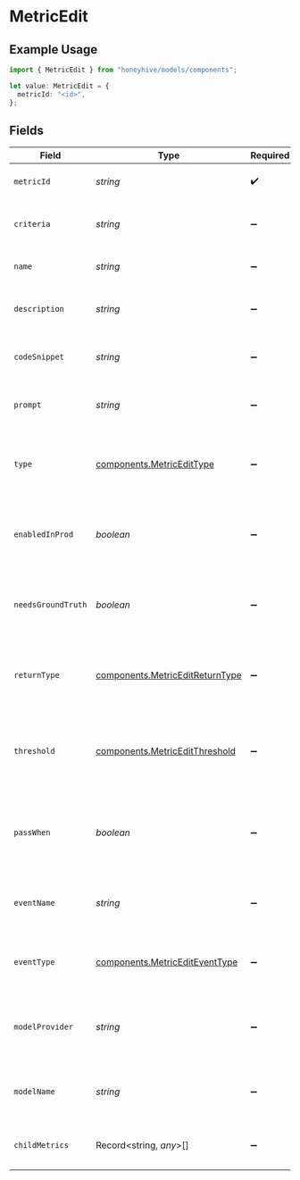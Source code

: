 # MetricEdit

## Example Usage

```typescript
import { MetricEdit } from "honeyhive/models/components";

let value: MetricEdit = {
  metricId: "<id>",
};
```

## Fields

| Field                                                                              | Type                                                                               | Required                                                                           | Description                                                                        |
| ---------------------------------------------------------------------------------- | ---------------------------------------------------------------------------------- | ---------------------------------------------------------------------------------- | ---------------------------------------------------------------------------------- |
| `metricId`                                                                         | *string*                                                                           | :heavy_check_mark:                                                                 | Unique identifier of the metric                                                    |
| `criteria`                                                                         | *string*                                                                           | :heavy_minus_sign:                                                                 | Criteria for human or composite metrics                                            |
| `name`                                                                             | *string*                                                                           | :heavy_minus_sign:                                                                 | Updated name of the metric                                                         |
| `description`                                                                      | *string*                                                                           | :heavy_minus_sign:                                                                 | Short description of what the metric does                                          |
| `codeSnippet`                                                                      | *string*                                                                           | :heavy_minus_sign:                                                                 | Updated code block for the metric                                                  |
| `prompt`                                                                           | *string*                                                                           | :heavy_minus_sign:                                                                 | Updated Evaluator prompt for the metric                                            |
| `type`                                                                             | [components.MetricEditType](../../models/components/metricedittype.md)             | :heavy_minus_sign:                                                                 | Type of the metric - "custom", "model", "human" or "composite"                     |
| `enabledInProd`                                                                    | *boolean*                                                                          | :heavy_minus_sign:                                                                 | Whether to compute on all production events automatically                          |
| `needsGroundTruth`                                                                 | *boolean*                                                                          | :heavy_minus_sign:                                                                 | Whether a ground truth (on metadata) is required to compute it                     |
| `returnType`                                                                       | [components.MetricEditReturnType](../../models/components/metriceditreturntype.md) | :heavy_minus_sign:                                                                 | The data type of the metric value - "boolean", "float", "string"                   |
| `threshold`                                                                        | [components.MetricEditThreshold](../../models/components/metriceditthreshold.md)   | :heavy_minus_sign:                                                                 | Threshold for numeric metrics to decide passing or failing in tests                |
| `passWhen`                                                                         | *boolean*                                                                          | :heavy_minus_sign:                                                                 | Threshold for boolean metrics to decide passing or failing in tests                |
| `eventName`                                                                        | *string*                                                                           | :heavy_minus_sign:                                                                 | Name of event that the metric is set to be computed on                             |
| `eventType`                                                                        | [components.MetricEditEventType](../../models/components/metricediteventtype.md)   | :heavy_minus_sign:                                                                 | Type of event that the metric is set to be computed on                             |
| `modelProvider`                                                                    | *string*                                                                           | :heavy_minus_sign:                                                                 | Provider of the model, formatted as a LiteLLM provider prefix                      |
| `modelName`                                                                        | *string*                                                                           | :heavy_minus_sign:                                                                 | Name of the model, formatted as a LiteLLM model name                               |
| `childMetrics`                                                                     | Record<string, *any*>[]                                                            | :heavy_minus_sign:                                                                 | Child metrics added under composite events                                         |
